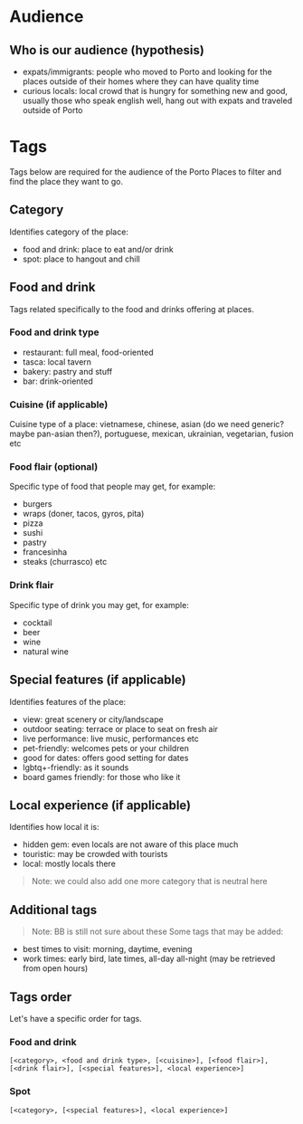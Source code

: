 # Audience
## Who is our audience (hypothesis)
* expats/immigrants: people who moved to Porto and looking for the places outside of their homes where they can have quality time
* curious locals: local crowd that is hungry for something new and good, usually those who speak english well, hang out with expats and traveled outside of Porto

# Tags
Tags below are required for the audience of the Porto Places to filter and find the place they want to go.

## Category
Identifies category of the place:
* food and drink: place to eat and/or drink
* spot: place to hangout and chill

## Food and drink
Tags related specifically to the food and drinks offering at places.

### Food and drink type
* restaurant: full meal, food-oriented
* tasca: local tavern
* bakery: pastry and stuff
* bar: drink-oriented

### Cuisine (if applicable)
Cuisine type of a place: vietnamese, chinese, asian (do we need generic? maybe pan-asian then?), portuguese, mexican, ukrainian, vegetarian, fusion etc

### Food flair (optional)
Specific type of food that people may get, for example:
* burgers
* wraps (doner, tacos, gyros, pita)
* pizza
* sushi
* pastry
* francesinha
* steaks (churrasco) etc

### Drink flair
Specific type of drink you may get, for example:
* cocktail
* beer
* wine
* natural wine

## Special features (if applicable)
Identifies features of the place:
* view: great scenery or city/landscape
* outdoor seating: terrace or place to seat on fresh air
* live performance: live music, performances etc
* pet-friendly: welcomes pets or your children
* good for dates: offers good setting for dates
* lgbtq+-friendly: as it sounds
* board games friendly: for those who like it

## Local experience (if applicable)
Identifies how local it is:
* hidden gem: even locals are not aware of this place much
* touristic: may be crowded with tourists
* local: mostly locals there
> Note: we could also add one more category that is neutral here

## Additional tags
> Note: BB is still not sure about these
Some tags that may be added:
* best times to visit: morning, daytime, evening
* work times: early bird, late times, all-day all-night (may be retrieved from open hours)

## Tags order
Let's have a specific order for tags.
### Food and drink
```
[<category>, <food and drink type>, [<cuisine>], [<food flair>], [<drink flair>], [<special features>], <local experience>]
```
### Spot
```
[<category>, [<special features>], <local experience>]
```
